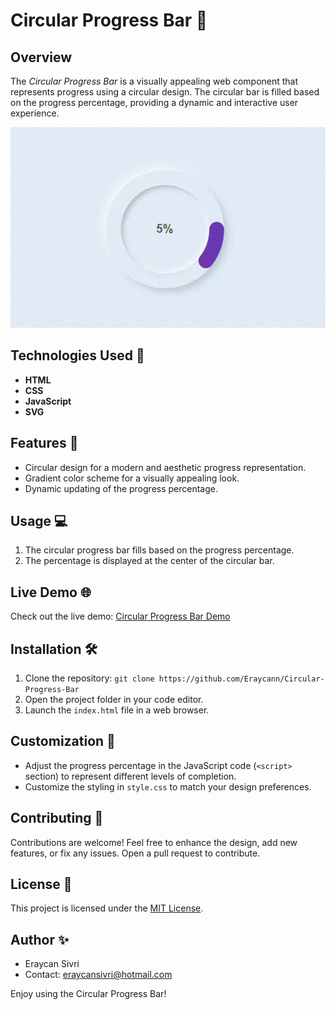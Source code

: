 # Circular Progress Bar 🔄

## Overview
The *Circular Progress Bar* is a visually appealing web component that represents progress using a circular design. The circular bar is filled based on the progress percentage, providing a dynamic and interactive user experience.

![Project Screenshot](./readme.gif)

## Technologies Used 🚀
- **HTML**
- **CSS**
- **JavaScript**
- **SVG**

## Features 🌟
- Circular design for a modern and aesthetic progress representation.
- Gradient color scheme for a visually appealing look.
- Dynamic updating of the progress percentage.

## Usage 💻
1. The circular progress bar fills based on the progress percentage.
2. The percentage is displayed at the center of the circular bar.

## Live Demo 🌐
Check out the live demo: [Circular Progress Bar Demo](https://circular-progress-bar-beige.vercel.app)

## Installation 🛠️
1. Clone the repository: `git clone https://github.com/Eraycann/Circular-Progress-Bar`
2. Open the project folder in your code editor.
3. Launch the `index.html` file in a web browser.

## Customization 🎨
- Adjust the progress percentage in the JavaScript code (`<script>` section) to represent different levels of completion.
- Customize the styling in `style.css` to match your design preferences.

## Contributing 🤝
Contributions are welcome! Feel free to enhance the design, add new features, or fix any issues. Open a pull request to contribute.

## License 📜
This project is licensed under the [MIT License](LICENSE.md).

## Author ✨
- Eraycan Sivri
- Contact: eraycansivri@hotmail.com

Enjoy using the Circular Progress Bar!
